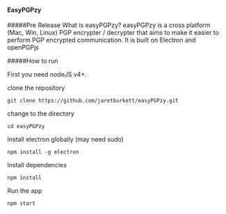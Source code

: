#### EasyPGPzy
#####Pre Release
What is easyPGPzy?
easyPGPzy is a cross platform (Mac, Win, Linux) PGP encrypter
 / decrypter that aims to make it easier to perform PGP 
 encrypted communication. It is built on Electron and openPGPjs
 
 #####How to run
 
 First you need nodeJS v4+.
 
 clone the repository
 
 `git clone https://github.com/jaretburkett/easyPGPzy.git`
 
 change to the directory
 
 `cd easyPGPzy`
 
 Install electron globally (may need sudo)
 
 `npm install -g electron`
 
 Install dependencies
 
 `npm install`
 
 Run the app
 
 `npm start`